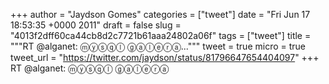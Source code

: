 
+++
author = "Jaydson Gomes"
categories = ["tweet"]
date = "Fri Jun 17 18:53:35 +0000 2011"
draft = false
slug = "4013f2dff60ca44cb8d2c7721b61aaa24802a06f"
tags = ["tweet"]
title = """RT @alganet: ⓜⓨⓢⓠⓛ ⓖⓐⓛⓔⓡⓐ..."""
tweet = true
micro = true
tweet_url = "https://twitter.com/jaydson/status/81796647654404097"
+++
RT @alganet: ⓜⓨⓢⓠⓛ ⓖⓐⓛⓔⓡⓐ
